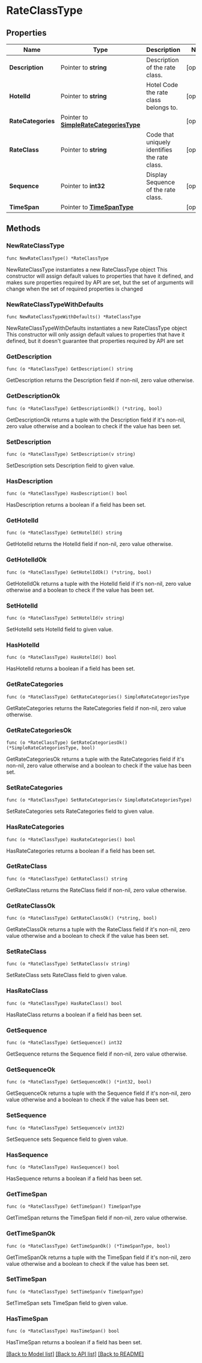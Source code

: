 # RateClassType

## Properties

Name | Type | Description | Notes
------------ | ------------- | ------------- | -------------
**Description** | Pointer to **string** | Description of the rate class. | [optional] 
**HotelId** | Pointer to **string** | Hotel Code the rate class belongs to. | [optional] 
**RateCategories** | Pointer to [**SimpleRateCategoriesType**](SimpleRateCategoriesType.md) |  | [optional] 
**RateClass** | Pointer to **string** | Code that uniquely identifies the rate class. | [optional] 
**Sequence** | Pointer to **int32** | Display Sequence of the rate class. | [optional] 
**TimeSpan** | Pointer to [**TimeSpanType**](TimeSpanType.md) |  | [optional] 

## Methods

### NewRateClassType

`func NewRateClassType() *RateClassType`

NewRateClassType instantiates a new RateClassType object
This constructor will assign default values to properties that have it defined,
and makes sure properties required by API are set, but the set of arguments
will change when the set of required properties is changed

### NewRateClassTypeWithDefaults

`func NewRateClassTypeWithDefaults() *RateClassType`

NewRateClassTypeWithDefaults instantiates a new RateClassType object
This constructor will only assign default values to properties that have it defined,
but it doesn't guarantee that properties required by API are set

### GetDescription

`func (o *RateClassType) GetDescription() string`

GetDescription returns the Description field if non-nil, zero value otherwise.

### GetDescriptionOk

`func (o *RateClassType) GetDescriptionOk() (*string, bool)`

GetDescriptionOk returns a tuple with the Description field if it's non-nil, zero value otherwise
and a boolean to check if the value has been set.

### SetDescription

`func (o *RateClassType) SetDescription(v string)`

SetDescription sets Description field to given value.

### HasDescription

`func (o *RateClassType) HasDescription() bool`

HasDescription returns a boolean if a field has been set.

### GetHotelId

`func (o *RateClassType) GetHotelId() string`

GetHotelId returns the HotelId field if non-nil, zero value otherwise.

### GetHotelIdOk

`func (o *RateClassType) GetHotelIdOk() (*string, bool)`

GetHotelIdOk returns a tuple with the HotelId field if it's non-nil, zero value otherwise
and a boolean to check if the value has been set.

### SetHotelId

`func (o *RateClassType) SetHotelId(v string)`

SetHotelId sets HotelId field to given value.

### HasHotelId

`func (o *RateClassType) HasHotelId() bool`

HasHotelId returns a boolean if a field has been set.

### GetRateCategories

`func (o *RateClassType) GetRateCategories() SimpleRateCategoriesType`

GetRateCategories returns the RateCategories field if non-nil, zero value otherwise.

### GetRateCategoriesOk

`func (o *RateClassType) GetRateCategoriesOk() (*SimpleRateCategoriesType, bool)`

GetRateCategoriesOk returns a tuple with the RateCategories field if it's non-nil, zero value otherwise
and a boolean to check if the value has been set.

### SetRateCategories

`func (o *RateClassType) SetRateCategories(v SimpleRateCategoriesType)`

SetRateCategories sets RateCategories field to given value.

### HasRateCategories

`func (o *RateClassType) HasRateCategories() bool`

HasRateCategories returns a boolean if a field has been set.

### GetRateClass

`func (o *RateClassType) GetRateClass() string`

GetRateClass returns the RateClass field if non-nil, zero value otherwise.

### GetRateClassOk

`func (o *RateClassType) GetRateClassOk() (*string, bool)`

GetRateClassOk returns a tuple with the RateClass field if it's non-nil, zero value otherwise
and a boolean to check if the value has been set.

### SetRateClass

`func (o *RateClassType) SetRateClass(v string)`

SetRateClass sets RateClass field to given value.

### HasRateClass

`func (o *RateClassType) HasRateClass() bool`

HasRateClass returns a boolean if a field has been set.

### GetSequence

`func (o *RateClassType) GetSequence() int32`

GetSequence returns the Sequence field if non-nil, zero value otherwise.

### GetSequenceOk

`func (o *RateClassType) GetSequenceOk() (*int32, bool)`

GetSequenceOk returns a tuple with the Sequence field if it's non-nil, zero value otherwise
and a boolean to check if the value has been set.

### SetSequence

`func (o *RateClassType) SetSequence(v int32)`

SetSequence sets Sequence field to given value.

### HasSequence

`func (o *RateClassType) HasSequence() bool`

HasSequence returns a boolean if a field has been set.

### GetTimeSpan

`func (o *RateClassType) GetTimeSpan() TimeSpanType`

GetTimeSpan returns the TimeSpan field if non-nil, zero value otherwise.

### GetTimeSpanOk

`func (o *RateClassType) GetTimeSpanOk() (*TimeSpanType, bool)`

GetTimeSpanOk returns a tuple with the TimeSpan field if it's non-nil, zero value otherwise
and a boolean to check if the value has been set.

### SetTimeSpan

`func (o *RateClassType) SetTimeSpan(v TimeSpanType)`

SetTimeSpan sets TimeSpan field to given value.

### HasTimeSpan

`func (o *RateClassType) HasTimeSpan() bool`

HasTimeSpan returns a boolean if a field has been set.


[[Back to Model list]](../README.md#documentation-for-models) [[Back to API list]](../README.md#documentation-for-api-endpoints) [[Back to README]](../README.md)


